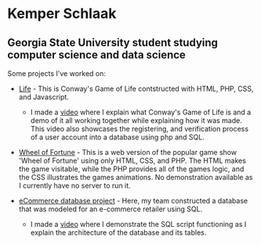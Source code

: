 # Kemper Schlaak
## Georgia State University student studying computer science and data science

Some projects I've worked on:



- [Life](life/life.html) - This is Conway's Game of Life contstructed with HTML, PHP, CSS, and Javascript. 

  - I made a [video](https://www.youtube.com/watch?v=6erkLc7cwDs&t=16s) where I explain what Conway's Game of Life is and a demo of it all working together while explaining how it was made. This video also showcases the registering, and verification process of a user account into a database using php and SQL. 

- [Wheel of Fortune](wheel_of_fortune) - This is a web version of the popular game show 'Wheel of Fortune' using only HTML, CSS, and PHP. The HTML makes the game visitable, while the PHP provides all of the games logic, and the CSS illustrates the games animations. No demonstration available as I currently have no server to run it.

- [eCommerce database project]() - Here, my team constructed a database that was modeled for an e-commerce retailer using SQL.

  - I made a [video](https://youtu.be/qb9ZS0wzS9k) where I demonstrate the SQL script functioning as I explain the architecture of the database and its tables.
